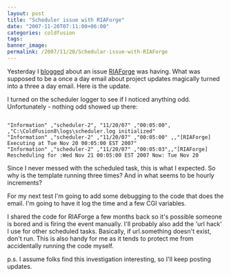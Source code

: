```yaml
---
layout: post
title: "Scheduler issue with RIAForge"
date: "2007-11-20T07:11:00+06:00"
categories: coldfusion 
tags: 
banner_image: 
permalink: /2007/11/20/Schedular-issue-with-RIAForge
---
```


Yesterday I <a href="http://www.raymondcamden.com/index.cfm/2007/11/19/Multiple-Emails-from-RIAForge-Yes-I-know">blogged</a> about an issue <a href="http://www.riaforge.org">RIAForge</a> was having. What was supposed to be a once a day email about project updates magically turned into a three a day email. Here is the update.

I turned on the scheduler logger to see if I noticed anything odd. Unfortunately - nothing odd showed up there:

<code>
"Information" ,"scheduler-2", "11/20/07" ,"00:05:00", ,"C:\ColdFusion8\logs\scheduler.log initialized"
"Information" ,"scheduler-2" ,"11/20/07" ,"00:05:00" ,,"[RIAForge] Executing at Tue Nov 20 00:05:00 EST 2007"
"Information" ,"scheduler-2" ,"11/20/07" ,"00:05:03",,"[RIAForge] Rescheduling for :Wed Nov 21 00:05:00 EST 2007 Now: Tue Nov 20 
</code>

Since I never messed with the scheduled task, this is what I expected. So why is the template running three times? And in what seems to be hourly increments?

For my next test I'm going to add some debugging to the code that does the email. I'm going to have it log the time and a few CGI variables. 

I shared the code for RIAForge a few months back so it's possible someone is bored and is firing the event manually. I'll probably also add the 'url hack' I use for other scheduled tasks. Basically, if url.something doesn't exist, don't run. This is also handy for me as it tends to protect me from accidentally running the code myself.

p.s. I assume folks find this investigation interesting, so I'll keep posting updates.